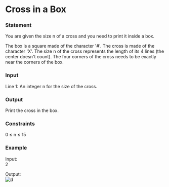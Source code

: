 # Cross in a Box

### Statement
You are given the size n of a cross and you need to print it inside a box.

The box is a square made of the character '#'.
The cross is made of the character 'X'.
The size n of the cross represents the length of its 4 lines (the center doesn't count).
The four corners of the cross needs to be exactly near the corners of the box.

### Input
Line 1: An integer n for the size of the cross.
### Output
Print the cross in the box.
### Constraints
0 ≤ n ≤ 15
### Example
Input:<br>
2

Output:<br>
![d](https://i.imgur.com/GqsaAW9.png)